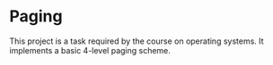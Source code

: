 # Paging
This project is a task required by the course on operating systems. It implements a basic 4-level paging scheme.

